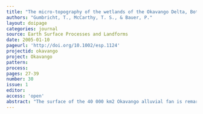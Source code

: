 ```yaml
---
title: "The micro-topography of the wetlands of the Okavango Delta, Botswana."
authors: "Gumbricht, T., McCarthy, T. S., & Bauer, P."
layout: doipage
categories: journal
source: Earth Surface Processes and Landforms
date: 2005-01-10
pageurl: 'http://doi.org/10.1002/esp.1124'
projectid: okavango
project: Okavango
pattern:
process:
pages: 27-39
number: 30
issue: 1
editor:
access: 'open'
abstract: "The surface of the 40 000 km2 Okavango alluvial fan is remarkably smooth, and almost everywhere lies within two to three metres of a perfectly smooth theoretical surface. Deviations from this perfect surface give rise to islands in the Okavango wetlands. This micro-topography was mapped by assigning empirical elevations to remotely sensed vegetation community classes, based on the observation that vegetation is very sensitive to small, local differences in elevation. Even though empirical, the method produces fairly accurate results. The technique allows estimation of depths of inundation and therefore will be applicable even when high resolution radar altimetry becomes available. The micro-topography has arisen as a result of clastic sedimentation in distributary channels, which produces local relief of less than two metres, and more importantly as a result of chemical precipitation in island soils, which produces similar local relief. The micro-topography is, therefore, an expression of the non-random sedimentation taking place on the fan. Volume calculations of islands extracted from the micro-topography, combined with estimates of current sediment inﬂux, suggest that the land surface of the wetland may only be a few tens of thousands of years old. Constant switching of water distribution, driven by local aggradation, has distributed sediment widely. Mass balance calculations suggest that over a period of c. 150 000 years all of the fan would at one time or other have been inundated, and thus subject to sedimentation. Coalescing of islands over time results in net aggradation of the fan surface. The amount of vertical aggradation on islands and in channels is restricted by the water depth. Restricted vertical relief, in turn, maximizes the distribution of water, limiting its average depth. Aggradation in the permanent swamps occurs predominantly by clastic sedimentation. Rates of aggradation here are very similar to those in the seasonal swamps, maintaining the overall gradient, possibly because of the operation of a feedback loop between the two. The limited amount of local aggradation arising from both clastic and chemical sedimentation, combined with constant changes in water distribution, has resulted in a near-perfect conical surface over the fan. In addition to providing information on sedimentary processes, the micro-topography has several useful hydrological applications."
---
```

